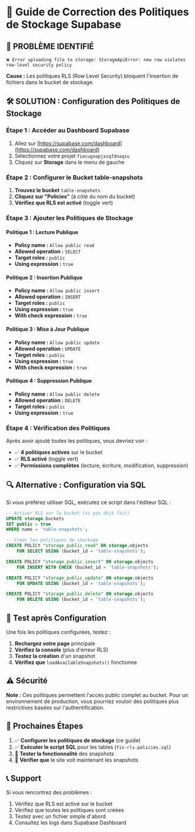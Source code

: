 # 🔧 Guide de Correction des Politiques de Stockage Supabase

## 🚨 **PROBLÈME IDENTIFIÉ**
```
❌ Error uploading file to storage: StorageApiError: new row violates row-level security policy
```

**Cause :** Les politiques RLS (Row Level Security) bloquent l'insertion de fichiers dans le bucket de stockage.

## 🛠️ **SOLUTION : Configuration des Politiques de Stockage**

### **Étape 1 : Accéder au Dashboard Supabase**
1. Allez sur [https://supabase.com/dashboard](https://supabase.com/dashboard)
2. Sélectionnez votre projet `fiecugxopjxzqfdnaqsu`
3. Cliquez sur **Storage** dans le menu de gauche

### **Étape 2 : Configurer le Bucket table-snapshots**
1. **Trouvez le bucket** `table-snapshots`
2. **Cliquez sur "Policies"** (à côté du nom du bucket)
3. **Vérifiez que RLS est activé** (toggle vert)

### **Étape 3 : Ajouter les Politiques de Stockage**

#### **Politique 1 : Lecture Publique**
- **Policy name :** `Allow public read`
- **Allowed operation :** `SELECT`
- **Target roles :** `public`
- **Using expression :** `true`

#### **Politique 2 : Insertion Publique**
- **Policy name :** `Allow public insert`
- **Allowed operation :** `INSERT`
- **Target roles :** `public`
- **Using expression :** `true`
- **With check expression :** `true`

#### **Politique 3 : Mise à Jour Publique**
- **Policy name :** `Allow public update`
- **Allowed operation :** `UPDATE`
- **Target roles :** `public`
- **Using expression :** `true`
- **With check expression :** `true`

#### **Politique 4 : Suppression Publique**
- **Policy name :** `Allow public delete`
- **Allowed operation :** `DELETE`
- **Target roles :** `public`
- **Using expression :** `true`

### **Étape 4 : Vérification des Politiques**
Après avoir ajouté toutes les politiques, vous devriez voir :
- ✅ **4 politiques actives** sur le bucket
- ✅ **RLS activé** (toggle vert)
- ✅ **Permissions complètes** (lecture, écriture, modification, suppression)

## 🔍 **Alternative : Configuration via SQL**

Si vous préférez utiliser SQL, exécutez ce script dans l'éditeur SQL :

```sql
-- Activer RLS sur le bucket (si pas déjà fait)
UPDATE storage.buckets 
SET public = true 
WHERE name = 'table-snapshots';

-- Créer les politiques de stockage
CREATE POLICY "storage_public_read" ON storage.objects
    FOR SELECT USING (bucket_id = 'table-snapshots');

CREATE POLICY "storage_public_insert" ON storage.objects
    FOR INSERT WITH CHECK (bucket_id = 'table-snapshots');

CREATE POLICY "storage_public_update" ON storage.objects
    FOR UPDATE USING (bucket_id = 'table-snapshots');

CREATE POLICY "storage_public_delete" ON storage.objects
    FOR DELETE USING (bucket_id = 'table-snapshots');
```

## 🧪 **Test après Configuration**

Une fois les politiques configurées, testez :

1. **Rechargez votre page** principale
2. **Vérifiez la console** (plus d'erreur RLS)
3. **Testez la création** d'un snapshot
4. **Vérifiez que** `loadAvailableSnapshots()` fonctionne

## ⚠️ **Sécurité**

**Note :** Ces politiques permettent l'accès public complet au bucket. Pour un environnement de production, vous pourriez vouloir des politiques plus restrictives basées sur l'authentification.

## 🔄 **Prochaines Étapes**

1. ✅ **Configurer les politiques de stockage** (ce guide)
2. ✅ **Exécuter le script SQL** pour les tables (`fix-rls-policies.sql`)
3. 🧪 **Tester la fonctionnalité** des snapshots
4. 🎯 **Vérifier que** le site voit maintenant les snapshots

## 📞 **Support**

Si vous rencontrez des problèmes :
1. Vérifiez que RLS est activé sur le bucket
2. Vérifiez que toutes les politiques sont créées
3. Testez avec un fichier simple d'abord
4. Consultez les logs dans Supabase Dashboard
